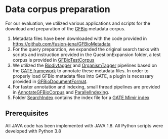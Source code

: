 
# Data corpus preparation

For our evaluation, we utilized various applications and scripts for the download and preparation of the [GFBio](https://www.gfbio.org) metadata corpus.

1. Metadata files have been downloaded with the code provided in https://github.com/fusion-jena/GFBioMetadata
2. For the query preparation, we expanded the original search tasks with scripts and instruction provided in the QuestionExpansion folder, a test corpus is provided in [GFBioTestCorpus](https://github.com/fusion-jena/semantic-search-usability-analysis/tree/main/data_corpus_preparation/GFBioTestCorpus)
3. We utilized the [Biodivtagger](https://github.com/fusion-jena/BiodivTagger) and [OrganismTagger](https://www.semanticsoftware.info/organism-tagger) pipelines based on the [GATE framework](https://github.com/GateNLP) to annotate these metadata files. In order to properly load GFBio metadata files into GATE, a plugin is necessary provided in [GFBioDocumentFormat](https://github.com/fusion-jena/semantic-search-usability-analysis/tree/main/data_corpus_preparation/GFBioDocumentFormat).
4. For faster annotation and indexing, small thread pipelines are provided in [AnnotateGFBioCorpus](https://github.com/fusion-jena/semantic-search-usability-analysis/tree/main/data_corpus_preparation/AnnotateGFBioCorpus) and [ParallelIndexing](https://github.com/fusion-jena/semantic-search-usability-analysis/tree/main/data_corpus_preparation/ParallelIndexing).
5. Folder [SearchIndex](https://github.com/fusion-jena/semantic-search-usability-analysis/tree/main/data_corpus_preparation/SearchIndex) contains the index file for a [GATE Mìmir index](https://github.com/GateNLP/mimir)

## Prerequisites

All JAVA code has been implemented with JAVA 1.8. All Python scripts were developed with Python 3.8
